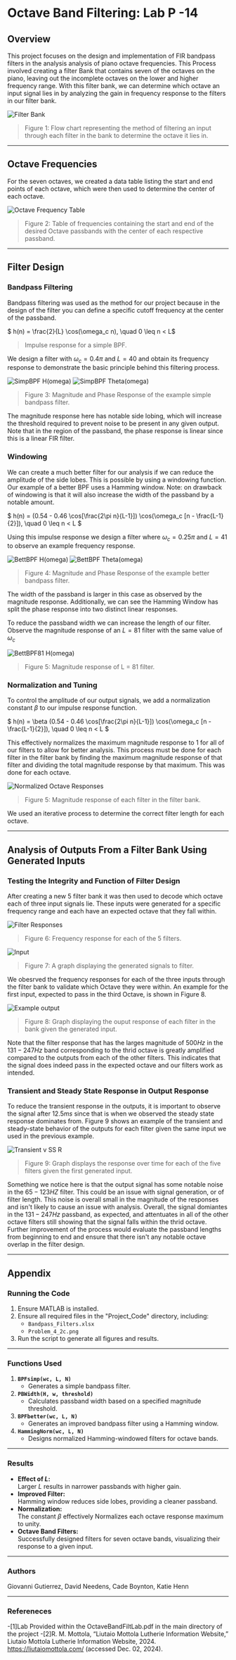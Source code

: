 # Octave Band Filtering: Lab P -14

## Overview
This project focuses on the design and implementation of FIR bandpass filters in the analysis analysis of piano octave frequencies. This Process involved creating a filter Bank that contains seven of the octaves on the piano, leaving out the incomplete octaves on the lower and higher frequency range. With this filter bank, we can determine which octave an input signal lies in by analyzing the gain in frequency response to the filters in our filter bank.

![Filter Bank](Figures/20_Filter_Bank_Flow_Chart.png "Filter Bank")
> Figure 1: Flow chart representing the method of filtering an input through each filter in the bank to determine the octave it lies in.

---

## Octave Frequencies
For the seven octaves, we created a data table listing the start and end points of each octave, which were then used to determine the center of each octave.

![Octave Frequency Table](Figures/19_Table_Of_Octaves.png "Octave Frequency table")
> Figure 2: Table of frequencies containing the start and end of the desired Octave passbands with the center of each respective passband.

---

## Filter Design

### Bandpass Filtering
Bandpass filtering was used as the method for our project because in the design of the filter you can define a specific cutoff frequency at the center of the passband. 

 $` h(n) = \frac{2}{L} \cos(\omega_c n), \quad 0 \leq n < L`$ 
> Impulse response for a simple BPF.

We design a filter with $` \omega_c = 0.4\pi `$ and $` L = 40 `$ and obtain its frequency response to demonstrate the basic principle behind this filtering process.

![SimpBPF H(omega)](Figures/1_magnituderesp_length40simpBPF.png "MagRespL40") ![SimpBPF Theta(omega)](Figures/2_phaseresp_length40simpBPF.png "PhsRespL40")
> Figure 3: Magnitude and Phase Response of the example simple bandpass filter.

The magnitude response here has notable side lobing, which will increase the threshold required to prevent noise to be present in any given output. Note that in the region of the passband, the phase response is linear since this is a linear FIR filter.



### Windowing
We can create a much better filter for our analysis if we can reduce the amplitude of the side lobes. This is possible by using a windowing function. Our example of a better BPF uses a Hamming window. Note: on drawback of windowing is that it will also increase the width of the passband by a notable amount.

$` h(n) = (0.54 - 0.46 \cos[\frac{2\pi n}{L-1}]) \cos(\omega_c [n - \frac{L-1}{2}]), \quad 0 \leq n < L `$

Using this impulse response we design a filter where $` \omega_c = 0.25\pi `$ and $` L = 41 `$ to observe an example frequency response.

![BettBPF H(omega)](Figures/5_magnituderesp_length41bettBPF.png "MagRespL41") ![BettBPF Theta(omega)](Figures/6_phaseresp_length41bettBPF.png "PhsRespL41")
>Figure 4: Magnitude and Phase Response of the example better bandpass filter.

The width of the passband is larger in this case as observed by the magnitude response. Additionally, we can see the Hamming Window has split the phase response into two distinct linear responses. 

To reduce the passband width we can increase the length of our filter. Observe the magnitude response of an $` L = 81 `$ filter with the same value of $` \omega_c `$

![BettBPF81 H(omega)](Figures/8_magnituderesp_length81bettBPF.png "MagRespL41")
> Figure 5: Magnitude response of L = 81 filter.



### Normalization and Tuning
To control the amplitude of our output signals, we add a normalization constant $` \beta `$ to our impulse response function.

$` h(n) = \beta (0.54 - 0.46 \cos[\frac{2\pi n}{L-1}]) \cos(\omega_c [n - \frac{L-1}{2}]), \quad 0 \leq n < L `$

This effectively normalizes the maximum magnitude response to 1 for all of our filters to allow for better analysis. This process must be done for each filter in the filter bank by finding the maximum magnitude response of that filter and dividing the total magnitude response by that maximum. This was done for each octave. 

![Normalized Octave Responses](Figures/10_HammingNormBPFs.png "HammingNorm")
> Figure 5: Magnitude response of each filter in the filter bank.

We used an iterative process to determine the correct filter length for each octave.

---

## Analysis of Outputs From a Filter Bank Using Generated Inputs
### Testing the Integrity and Function of Filter Design
After creating a new 5 filter bank it was then used to decode which octave each of three input signals lie. These inputs were generated for a specific frequency range and each have an expected octave that they fall within. 

![Filter Responses](Figures/12_FreqResp_all_filters.png "Filter bank")
> Figure 6: Frequency response for each of the 5 filters.

![Input](Figures/11_Generated_Signal.png "Input Signals")
> Figure 7: A graph displaying the generated signals to filter.

We obesrved the frequency responses for each of the three inputs through the filter bank to validate which Octave they were within. An example for the first input, expected to pass in the third Octave, is shown in Figure 8.

![Example output](Figures/13_Input_1_validation.png "Output from filter bank")
> Figure 8: Graph displaying the ouput response of each filter in the bank given the generated input.

Note that the filter response that has the larges magnitude of $`500 Hz`$ in the $`131-247 Hz`$ band corresponding to the thrid octave is greatly amplified compared to the outputs from each of the other filters. This indicates that the signal does indeed pass in the expected octave and our filters work as intended.

### Transient and Steady State Response in Output Response
To reduce the transient response in the outputs, it is important to observe the signal after $`12.5 ms `$ since that is when we observed the steady state response dominates from. Figure 9 shows an example of the transient and steady-state behavior of the outputs for each filter given the same input we used in the previous example.

![Transient v SS R](Figures/16_Input_1_transientVstable.png "Transient v. steady state")
>Figure 9: Graph displays the response over time for each of the five filters given the first generated input.

Something we notice here is that the output signal has some notable noise in the $`65-123 HZ`$ filter. This could be an issue with signal generation, or of filter length. This noise is overall small in the magnitude of the responses and isn't likely to cause an issue with analysis. Overall, the signal domiantes in the $`131-247 Hz`$ passband, as expected, and attentuates in all of the other octave filters still showing that the signal falls within the thrid octave. Further improvement of the process would evaluate the passband lengths from beginning to end and ensure that there isn't any notable octave overlap in the filter design.

---

## Appendix
### Running the Code
1. Ensure MATLAB is installed.  
2. Ensure all required files in the "Project_Code"  directory, including:
   - `Bandpass_Filters.xlsx`
   - `Problem_4_2c.png`
3. Run the script to generate all figures and results.  

---

### Functions Used
1. **`BPFsimp(wc, L, N)`**  
   - Generates a simple bandpass filter.  
2. **`PBWidth(H, w, threshold)`**  
   - Calculates passband width based on a specified magnitude threshold.  
3. **`BPFbetter(wc, L, N)`**  
   - Generates an improved bandpass filter using a Hamming window.  
4. **`HammingNorm(wc, L, N)`**  
   - Designs normalized Hamming-windowed filters for octave bands.

---

### Results
- **Effect of $` L `$:**  
  Larger $` L `$ results in narrower passbands with higher gain.  
- **Improved Filter:**  
  Hamming window reduces side lobes, providing a cleaner passband.
- **Normalization:**  
  The constant $` \beta`$ effectively Normalizes each octave response maximum to unity.
- **Octave Band Filters:**  
  Successfully designed filters for seven octave bands, visualizing their response to a given input.

---

### Authors
Giovanni Gutierrez, David Needens, Cade Boynton, Katie Henn

---

### Refereneces
-[1]Lab Provided within the OctaveBandFiltLab.pdf in the main directory of the project
-[2]R. M. Mottola, “Liutaio Mottola Lutherie Information Website,” Liutaio Mottola Lutherie Information Website, 2024. https://liutaiomottola.com/ (accessed Dec. 02, 2024).


